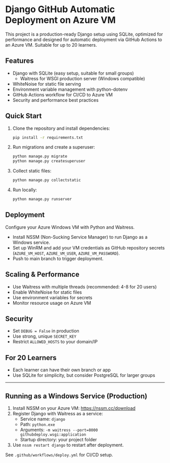 # Django GitHub Automatic Deployment on Azure VM

This project is a production-ready Django setup using SQLite, optimized for performance and designed for automatic deployment via GitHub Actions to an Azure VM. Suitable for up to 20 learners.

## Features
- Django with SQLite (easy setup, suitable for small groups)
   - Waitress for WSGI production server (Windows compatible)
- WhiteNoise for static file serving
- Environment variable management with python-dotenv
- GitHub Actions workflow for CI/CD to Azure VM
- Security and performance best practices

## Quick Start
1. Clone the repository and install dependencies:
   ```sh
   pip install -r requirements.txt
   ```
2. Run migrations and create a superuser:
   ```sh
   python manage.py migrate
   python manage.py createsuperuser
   ```
3. Collect static files:
   ```sh
   python manage.py collectstatic
   ```
4. Run locally:
   ```sh
   python manage.py runserver
   ```

## Deployment

Configure your Azure Windows VM with Python and Waitress.
   - Install NSSM (Non-Sucking Service Manager) to run Django as a Windows service.
   - Set up WinRM and add your VM credentials as GitHub repository secrets (`AZURE_VM_HOST`, `AZURE_VM_USER`, `AZURE_VM_PASSWORD`).
   - Push to main branch to trigger deployment.

## Scaling & Performance
   - Use Waitress with multiple threads (recommended: 4-8 for 20 users)
- Enable WhiteNoise for static files
- Use environment variables for secrets
- Monitor resource usage on Azure VM

## Security
- Set `DEBUG = False` in production
- Use strong, unique `SECRET_KEY`
- Restrict `ALLOWED_HOSTS` to your domain/IP

## For 20 Learners
- Each learner can have their own branch or app
- Use SQLite for simplicity, but consider PostgreSQL for larger groups

---


## Running as a Windows Service (Production)

1. Install NSSM on your Azure VM: https://nssm.cc/download
2. Register Django with Waitress as a service:
   - Service name: `django`
   - Path: `python.exe`
   - Arguments: `-m waitress --port=8000 githubdeploy.wsgi:application`
   - Startup directory: your project folder
3. Use `nssm restart django` to restart after deployment.

See `.github/workflows/deploy.yml` for CI/CD setup.
